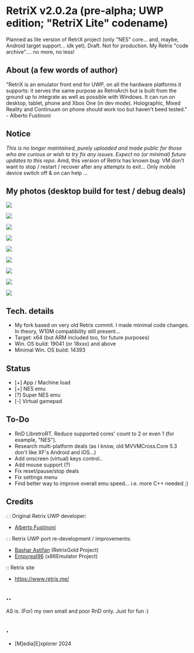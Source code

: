 # RetriX v2.0.2a (pre-alpha; UWP edition; "RetriX Lite" codename) 

Planned as lite version of RetriX project (only "NES" core... and, maybe, Android target support... idk yet). Draft. Not for production. My Retrix "code archive".... no more, no less!

## About (a few words of author)

"RetriX is an emulator front end for UWP, on all the hardware platforms it supports: it serves the same purpose as RetroArch but is built from the ground up to integrate as well as possible with Windows.
It can run on desktop, tablet, phone and Xbox One (in dev mode). Holographic, Mixed Reality and Continuum on phone should work too but haven't beed tested." - Alberto Fustinoni

## Notice 
*This is no longer maintained, purely uploaded and made public for those who are curious or wish to try fix any issues. Expect no (or minimal) future updates to this repo*. 
Amd, this version of Retrix has known bug: VM don't want to stop / restart / recover after any attemptx to exit... Only mobile device switch off & on can help ... 

## My photos (desktop build for test / debug deals)

![](Images/shot01.png)

![](Images/shot02.png)

![](Images/shot03.png)

![](Images/shot04.png)

![](Images/shot05.png)

![](Images/shot06.png)

![](Images/shot07.png)

![](Images/shot08.png)

![](Images/shot09.png)


## Tech. details
- My fork based on very old Retrix commit. I made minimal code changes. In theory, W10M compatibility still present...
- Target: x64 (but ARM included too, for future purposes)
- Win. OS build: 19041 (or 18xxx) and above
- Minimal Win. OS build: 14393


## Status
- [+] App / Machine load
- [+] NES emu
- [?] Super NES emu
- [-] Virtual gamepad


## To-Do
- RnD LibretroRT. Reduce supported cores' count to 2 or even 1 (for example, "NES").
- Research multi-platform deals (as I know, old MVVMCross.Core 5.3 don't like XF's Android and iOS...)
- Add onscreen (virtual) keys control..
- Add mouse support (?)
- Fix reset/pause/stop deals
- Fix settings menu
- Find better way to improve overall emu speed... i.e. more C++ needed ;)


## Credits
: : Original Retrix UWP developer:

- [Alberto Fustinoni](https://github.com/albertofustinoni)

: : Retrix UWP port re-development / improvements:

- [Bashar Astifan](https://github.com/basharast)  (RetrixGold Project)
- [Empyreal96](https://github.com/Empyreal96)     (x86Emulator Project) 

:: Retrix site
- https://www.retrix.me/

## ..
AS is. (For) my own small and poor RnD only. Just for fun :)

## .
- [M]edia[E]xplorer 2024




